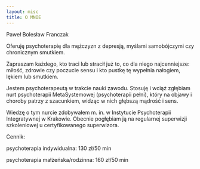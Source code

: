 ```yaml
---
layout: misc
title: O MNIE
---
```



Paweł Bolesław Franczak

Oferuję psychoterapię dla mężczyzn z depresją, myślami samobójczymi czy chronicznym smutkiem.

Zapraszam każdego, kto traci lub stracił już to, co dla niego najcenniejsze: miłość, zdrowie czy poczucie sensu i kto pustkę tę wypełnia nałogiem, lękiem lub smutkiem.

Jestem psychoterapeutą w trakcie nauki zawodu. Stosuję i wciąż zgłębiam nurt psychoterapii MetaSystemowej (psychoterapii pełni), który na objawy i choroby patrzy z szacunkiem, widząc w nich głębszą mądrość i sens.

Wiedzę o tym nurcie zdobywałem m. in. w Instytucie Psychoterapii Integratywnej w Krakowie. Obecnie pogłębiam ją na regularnej superwizji szkoleniowej u certyfikowanego superwizora.


Cennik: 

psychoterapia indywidualna: 130 zł/50 min

psychoterapia małżeńska/rodzinna: 160 zł/50 min
